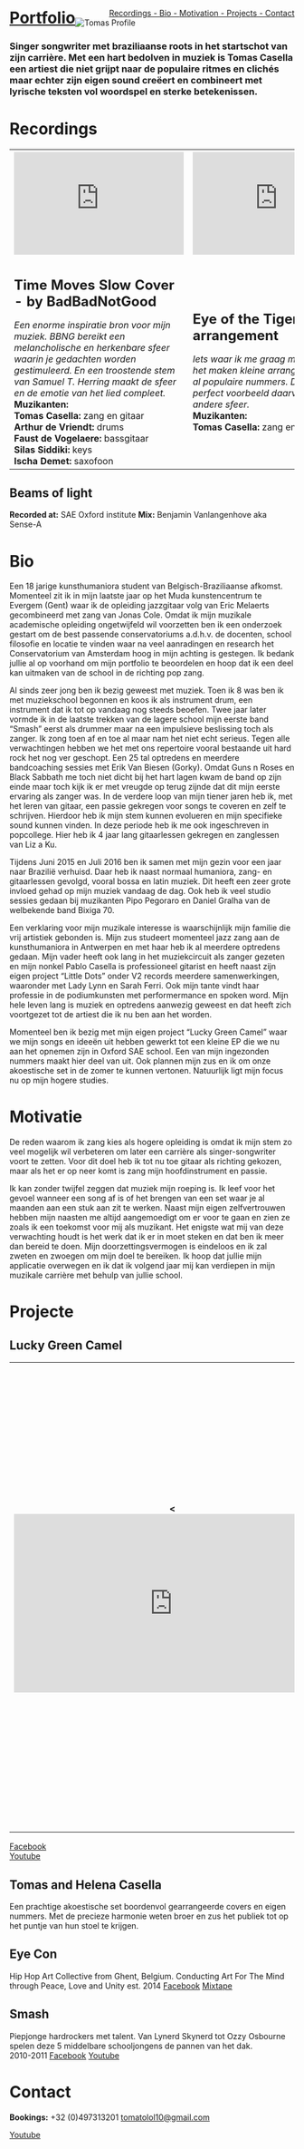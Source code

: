 <!-- ![](https://user-images.githubusercontent.com/38376671/38975032-88cf5a5a-43ac-11e8-8798-7dfd50819762.jpg) -->

<p class="menu">
  <span style="float:left;">
    <a href="#Projects" style="font-size: 2em;font-weight: bold;">Portfolio</a>
  </span>
  <span style="float:right;">
    <a href="Recordings">Recordings - </a>
    <a href="Bio" >Bio - </a>
    <a href="Motivation">Motivation - </a>
    <a href="Projects">Projects - </a>
    <a href="Contact">Contact</a>
  </span>
</p>
<p>
  <img src="https://user-images.githubusercontent.com/38376671/39085928-94c0995c-458a-11e8-9edc-b0f30b5f7ff2.png" alt="Tomas Profile">
</p>

### Singer songwriter met braziliaanse roots in het startschot van zijn carrière. Met een hart bedolven in muziek is Tomas Casella een artiest die niet grijpt naar de populaire ritmes en clichés maar echter zijn eigen sound creëert en combineert met lyrische teksten vol woordspel en sterke betekenissen.




# Recordings

<table style="width:100%">
  <tr>
    <th>
      <iframe width="300" height="181" src="https://www.youtube.com/embed/9JZg_rZwPUk" frameborder="0" allow="autoplay; encrypted-media"       allowfullscreen></iframe>
    </th>
    <th><iframe width="300" height="181" src="https://www.youtube.com/embed/G-Fgh1zsIJg?rel=0" frameborder="0" allow="autoplay; encrypted-media" allowfullscreen></iframe></th> 
    <th><iframe width="300" height="181" src="https://www.youtube.com/embed/tFYYNFDnl9A" frameborder="0" allow="autoplay; encrypted-media" allowfullscreen></iframe></th>
  </tr>
  <tr>
    <td>
      <h1 style="font-size: 1.5em; font-weigh: bold">Time Moves Slow Cover - by BadBadNotGood</h1>
        <em>Een enorme inspiratie bron voor mijn muziek. BBNG bereikt een melancholische en herkenbare sfeer waarin je gedachten worden             gestimuleerd. En een troostende stem van Samuel T. Herring maakt de sfeer en de emotie van het lied compleet.</em><br>
        <strong> Muzikanten:</strong><br>
        <strong>Tomas Casella:</strong>          zang en gitaar<br>
        <strong>Arthur de Vriendt:</strong>      drums<br>
        <strong>Faust de Vogelaere:</strong>     bassgitaar<br>
        <strong>Silas Siddiki:</strong>          keys<br>
        <strong>Ischa Demet:</strong>            saxofoon
    </td>
    <td>
      <h1 style="font-size: 1.5em; font-weigh: bold">Eye of the Tiger arrangement</h1>
      <em>Iets waar ik me graag mee bezig hou is het maken kleine arrangementen voor al populaire nummers. Dit is een perfect voorbeeld daarvan. Een totaal andere sfeer.</em><br>
      <strong> Muzikanten: </strong><br>
      <strong> Tomas Casella:</strong>          zang en gitaar<br>
    </td> 
    <td>
      <h1 style="font-size: 1.5em; font-weigh: bold">Beams of light</h1>
      <em>Dit zeer lange nummer (mijn excuses) heb ik geschreven om te dienen als mijn GIP opdracht. Het beschrijft alle verschillende perspectieven en gevoelens van een vorige relatie a.d.h.v. de tekst maar vooral de muziek. Elke passage heeft zijn eigen plaats en tijd.</em><br>
      <strong>Muzikanten:</strong><br>
      <strong>Tomas Casella:</strong>          zang en gitaar<br>
      <strong>Arthur de Vriendt:</strong>      drums<br>
      <strong>Faust de Vogelaere:</strong>     bassgitaar<br>
      <strong>Silas Siddiki:</strong>          keys<br>
      <strong>Ischa Demet:</strong>            saxofoon
     </td>
  </tr>
</table>

## Beams of light
__Recorded at:__ SAE Oxford institute
__Mix:__ Benjamin Vanlangenhove aka Sense-A
 

# Bio

Een 18 jarige kunsthumaniora student van Belgisch-Braziliaanse afkomst. Momenteel zit ik in mijn laatste jaar op het Muda kunstencentrum te Evergem (Gent) waar ik de opleiding jazzgitaar volg van Eric Melaerts gecombineerd met zang van Jonas Cole. Omdat ik mijn muzikale academische opleiding ongetwijfeld wil voorzetten ben ik een onderzoek gestart om de best passende conservatoriums a.d.h.v. de docenten, school filosofie en locatie te vinden waar na veel    aanradingen en research het Conservatorium van Amsterdam hoog in mijn achting is gestegen. Ik bedank jullie al op voorhand om mijn portfolio te beoordelen en hoop dat ik een deel kan uitmaken van de school in de richting pop zang.

Al sinds zeer jong ben ik bezig geweest met muziek. Toen ik 8 was ben ik met muziekschool begonnen en koos ik als instrument drum, een instrument dat ik tot op vandaag nog steeds beoefen. Twee jaar later vormde ik in de laatste trekken van de lagere school mijn eerste band “Smash”  eerst als drummer maar na een impulsieve beslissing toch als zanger. Ik zong toen af en toe al maar nam het niet echt serieus. Tegen alle verwachtingen hebben we het met ons repertoire vooral bestaande uit hard rock het nog ver geschopt. Een 25 tal optredens en meerdere bandcoaching sessies met Erik Van Biesen (Gorky). Omdat Guns n Roses en Black Sabbath me toch niet dicht bij het hart lagen kwam de band op zijn einde maar toch kijk ik er met vreugde op terug zijnde dat dit mijn eerste ervaring als zanger was. In de verdere loop van mijn tiener jaren heb ik, met het leren van gitaar, een passie gekregen voor songs te coveren en zelf te schrijven. Hierdoor heb ik mijn stem kunnen evolueren en mijn specifieke sound kunnen vinden. In deze periode heb ik me ook ingeschreven in popcollege. Hier heb ik 4 jaar lang  gitaarlessen gekregen en zanglessen van Liz a Ku.

Tijdens Juni 2015 en Juli 2016 ben ik samen met mijn gezin voor een jaar naar Brazilië verhuisd. Daar heb ik naast normaal humaniora, zang- en gitaarlessen gevolgd, vooral bossa en latin muziek. Dit heeft een zeer grote invloed gehad op mijn muziek vandaag de dag. Ook heb ik veel studio sessies gedaan bij muzikanten Pipo Pegoraro en Daniel Gralha van de welbekende band Bixiga 70.


Een verklaring voor mijn muzikale interesse is waarschijnlijk mijn familie die vrij artistiek gebonden is. Mijn zus studeert momenteel jazz zang aan de kunsthumaniora in Antwerpen en met haar heb ik al meerdere optredens gedaan. Mijn vader heeft ook lang in het muziekcircuit als zanger gezeten en mijn nonkel  Pablo Casella is professioneel gitarist en heeft naast zijn eigen project “Little Dots” onder V2 records meerdere samenwerkingen, waaronder met Lady Lynn en Sarah Ferri. Ook mijn tante vindt haar professie in de podiumkunsten met performermance en spoken word. Mijn hele leven lang is muziek en optredens aanwezig geweest en dat heeft zich voortgezet tot de artiest die ik nu ben aan het worden.

Momenteel ben ik bezig met mijn eigen project “Lucky Green Camel”  waar we mijn songs en ideeën uit hebben gewerkt tot een kleine EP die we nu aan het opnemen zijn in Oxford SAE school. Een van mijn ingezonden nummers maakt hier deel van uit. Ook plannen mijn zus en ik om onze akoestische set in de zomer te kunnen vertonen. Natuurlijk ligt mijn focus nu op mijn hogere studies. 

# Motivatie

De reden waarom ik zang kies als hogere opleiding is omdat ik mijn stem zo veel mogelijk wil verbeteren om later een carrière als singer-songwriter voort te zetten. Voor dit doel heb ik tot nu toe gitaar als richting gekozen, maar als het er op neer komt is zang mijn hoofdinstrument en passie.

Ik kan zonder twijfel zeggen dat muziek mijn roeping is. Ik leef voor het gevoel wanneer een song af is of het brengen van een set waar je al maanden aan een stuk aan zit te werken. Naast mijn eigen zelfvertrouwen hebben mijn naasten me altijd aangemoedigt om er voor te gaan en zien ze zoals ik een toekomst voor mij als muzikant. Het enigste wat mij van deze verwachting houdt is het werk dat ik er in moet steken en dat ben ik meer dan bereid te doen. Mijn doorzettingsvermogen is eindeloos en ik zal zweten en zwoegen om mijn doel te bereiken.
Ik hoop dat jullie mijn applicatie overwegen en ik dat ik volgend jaar mij kan verdiepen in mijn muzikale carrière met behulp van jullie school.

# Projecte

## Lucky Green Camel
<table style="width:100%">
  <tr>
    <th>
      <<iframe width="560" height="315" src="https://www.youtube.com/embed/6wMO_wQG3hA" frameborder="0" allow="autoplay; encrypted-media" allowfullscreen></iframe>
    </th>
    <th><em>Funky soul vibes from Ghent! Lucky Green Camel is a young collective of talented musicians with a open mind who like to share there music with the world. Their influences come from jazz, funk, hiphop.</em><br> 
<strong>Tomas Casella:</strong>          zang en gitaar
<strong>Arthur de Vriendt:</strong>      drums
<strong>Faust de Vogelaere:</strong>    bassgitaar
<strong>Silas Siddiki:</strong>         keys
<strong>Ischa Demet:</strong>           saxofoon
    </th> 
  </tr>
 </table>
            
[Facebook](https://www.facebook.com/Lucky-Green-Camel-149452778986518/)  
[Youtube](https://www.youtube.com/watch?v=6wMO_wQG3hA&feature=youtu.be)

## Tomas and Helena Casella
Een prachtige akoestische set boordenvol gearrangeerde covers en eigen nummers. Met de precieze harmonie weten broer en zus het publiek tot op het puntje van hun stoel te krijgen.

## Eye Con
Hip Hop Art Collective from Ghent, Belgium. Conducting Art For The Mind through Peace, Love and Unity est. 2014
[Facebook](https://www.facebook.com/officialeyeconductions/)
[Mixtape](https://soundcloud.com/eye_con/sets/casella-truth-can-differ)

## Smash
Piepjonge hardrockers met talent. Van Lynerd Skynerd tot Ozzy Osbourne spelen deze 5 middelbare schooljongens de pannen van het dak.  
2010-2011
[Facebook](https://www.facebook.com/Smash-127144867334818/)
[Youtube](http://www.youtube.com/user/Smash666ful)


# Contact

__Bookings:__  +32 (0)497313201
tomatolol10@gmail.com
          
[Youtube](https://www.youtube.com/channel/UCE5P7IqSueXwEbTCm_Th7fw?view_as=subscriber)















 

